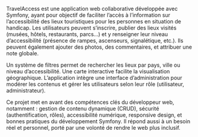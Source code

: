 TravelAccess est une application web collaborative développée avec Symfony, ayant pour objectif de faciliter l’accès à l’information sur l’accessibilité des lieux touristiques pour les personnes en situation de handicap. Les utilisateurs peuvent s’inscrire, publier des lieux visités (musées, hôtels, restaurants, parcs…) et y renseigner leur niveau d’accessibilité (présence de rampes, ascenseurs, signalétique, etc.). Ils peuvent également ajouter des photos, des commentaires, et attribuer une note globale.

Un système de filtres permet de rechercher les lieux par pays, ville ou niveau d’accessibilité. Une carte interactive facilite la visualisation géographique. L’application intègre une interface d’administration pour modérer les contenus et gérer les utilisateurs selon leur rôle (utilisateur, administrateur).

Ce projet met en avant des compétences clés du développeur web, notamment : gestion de contenu dynamique (CRUD), sécurité (authentification, rôles), accessibilité numérique, responsive design, et bonnes pratiques du développement Symfony. Il répond aussi à un besoin réel et personnel, porté par une volonté de rendre le web plus inclusif.